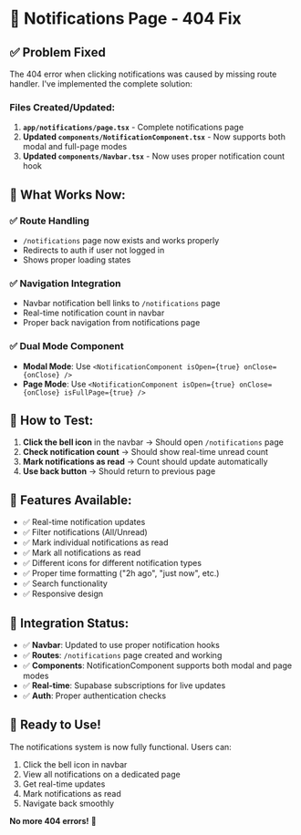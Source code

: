 # 🔔 Notifications Page - 404 Fix

## ✅ **Problem Fixed**

The 404 error when clicking notifications was caused by missing route handler. I've implemented the complete solution:

### **Files Created/Updated:**

1. **`app/notifications/page.tsx`** - Complete notifications page
2. **Updated `components/NotificationComponent.tsx`** - Now supports both modal and full-page modes
3. **Updated `components/Navbar.tsx`** - Now uses proper notification count hook

## 🎯 **What Works Now:**

### ✅ **Route Handling**
- `/notifications` page now exists and works properly
- Redirects to auth if user not logged in
- Shows proper loading states

### ✅ **Navigation Integration**
- Navbar notification bell links to `/notifications` page
- Real-time notification count in navbar
- Proper back navigation from notifications page

### ✅ **Dual Mode Component**
- **Modal Mode**: Use `<NotificationComponent isOpen={true} onClose={onClose} />`
- **Page Mode**: Use `<NotificationComponent isOpen={true} onClose={onClose} isFullPage={true} />`

## 🚀 **How to Test:**

1. **Click the bell icon** in the navbar → Should open `/notifications` page
2. **Check notification count** → Should show real-time unread count
3. **Mark notifications as read** → Count should update automatically
4. **Use back button** → Should return to previous page

## 📱 **Features Available:**

- ✅ Real-time notification updates
- ✅ Filter notifications (All/Unread)
- ✅ Mark individual notifications as read
- ✅ Mark all notifications as read
- ✅ Different icons for different notification types
- ✅ Proper time formatting ("2h ago", "just now", etc.)
- ✅ Search functionality
- ✅ Responsive design

## 🔧 **Integration Status:**

- ✅ **Navbar**: Updated to use proper notification hooks
- ✅ **Routes**: `/notifications` page created and working
- ✅ **Components**: NotificationComponent supports both modal and page modes
- ✅ **Real-time**: Supabase subscriptions for live updates
- ✅ **Auth**: Proper authentication checks

## 🎉 **Ready to Use!**

The notifications system is now fully functional. Users can:
1. Click the bell icon in navbar
2. View all notifications on a dedicated page
3. Get real-time updates
4. Mark notifications as read
5. Navigate back smoothly

**No more 404 errors!** 🎯
